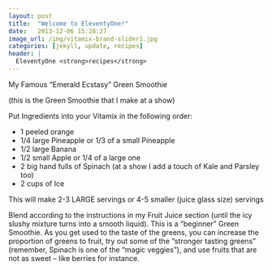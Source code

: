 ```yaml
---
layout: post
title:  "Welcome to EleventyOne!"
date:   2013-12-06 15:28:27
image_url: /img/vitamix-brand-slider1.jpg
categories: [jekyll, update, recipes]
header: |
  EleventyOne <strong>recipes</strong>
---
```


My Famous “Emerald Ecstasy” Green Smoothie

(this is the Green Smoothie that I make at a show)

Put Ingredients into your Vitamix in the following order:

- 1 peeled orange
- 1/4 large Pineapple or 1/3 of a small Pineapple
- 1/2 large Banana
- 1/2 small Apple or 1/4 of a large one
- 2 big hand fulls of Spinach (at a show I add a touch of Kale and Parsley too)
- 2 cups of Ice

This will make 2-3 LARGE servings or 4-5 smaller (juice glass size) servings

Blend according to the instructions in my Fruit Juice section (until the icy slushy mixture turns into a smooth liquid). This is a “beginner” Green Smoothie. As you get used to the taste of the greens, you can increase the proportion of greens to fruit, try out some of the “stronger tasting greens” (remember, Spinach is one of the “magic veggies”), and use fruits that are not as sweet – like berries for instance.


